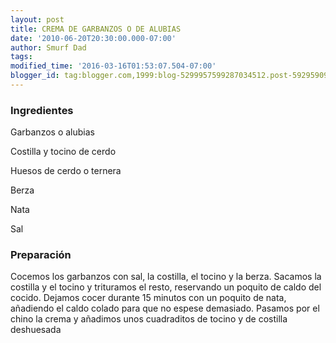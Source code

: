 ```yaml
---
layout: post
title: CREMA DE GARBANZOS O DE ALUBIAS
date: '2010-06-20T20:30:00.000-07:00'
author: Smurf Dad
tags: 
modified_time: '2016-03-16T01:53:07.504-07:00'
blogger_id: tag:blogger.com,1999:blog-5299957599287034512.post-592959094028990983
---
```


<h3>Ingredientes</h3>

Garbanzos o alubias

Costilla y tocino de cerdo

Huesos de cerdo o ternera

Berza

Nata

Sal

<h3>Preparación</h3>

Cocemos los garbanzos con sal, la costilla, el tocino y la berza. Sacamos la costilla y el tocino y trituramos el resto, reservando un poquito de caldo del cocido. Dejamos cocer durante 15 minutos con un poquito de nata, añadiendo el caldo colado para que no espese demasiado. Pasamos por el chino la crema y añadimos unos cuadraditos de tocino y de costilla deshuesada

